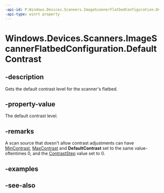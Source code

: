 ```yaml
---
-api-id: P:Windows.Devices.Scanners.ImageScannerFlatbedConfiguration.DefaultContrast
-api-type: winrt property
---
```


<!-- Property syntax
public int DefaultContrast { get; }
-->

# Windows.Devices.Scanners.ImageScannerFlatbedConfiguration.DefaultContrast

## -description
Gets the default contrast level for the scanner's flatbed.

## -property-value
The default contrast level.

## -remarks
A scan source that doesn't allow contrast adjustments can have [MinContrast](imagescannerflatbedconfiguration_mincontrast.md), [MaxContrast](imagescannerflatbedconfiguration_maxcontrast.md) and **DefaultContrast** set to the same value-oftentimes 0, and the [ContrastStep](imagescannerflatbedconfiguration_contraststep.md) value set to 0.

## -examples

## -see-also
